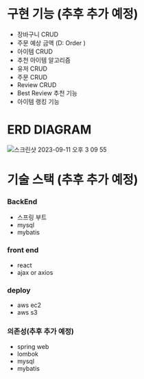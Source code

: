 # 구현 기능 (추후 추가 예정)
- 장바구니 CRUD
- 주문 예상 금액 (D: Order )
- 아이템 CRUD
- 추천 아이템 알고리즘
- 유저 CRUD
- 주문 CRUD
- Review CRUD
- Best Review 추천 기능
- 아이템 랭킹 기능
# ERD DIAGRAM
![스크린샷 2023-09-11 오후 3 09 55](https://github.com/rlaxoehd4234/Spring-simpleShop/assets/92311926/8bb69559-7e50-40c3-973e-1a0759049114)



# 기술 스택 (추후 추가 예정)
### BackEnd
- 스프링 부트
- mysql
- mybatis
### front end
- react
- ajax or axios
### deploy
- aws ec2
- aws s3
### 의존성(추후 추가 예정)
- spring web
- lombok
- mysql
- mybatis
